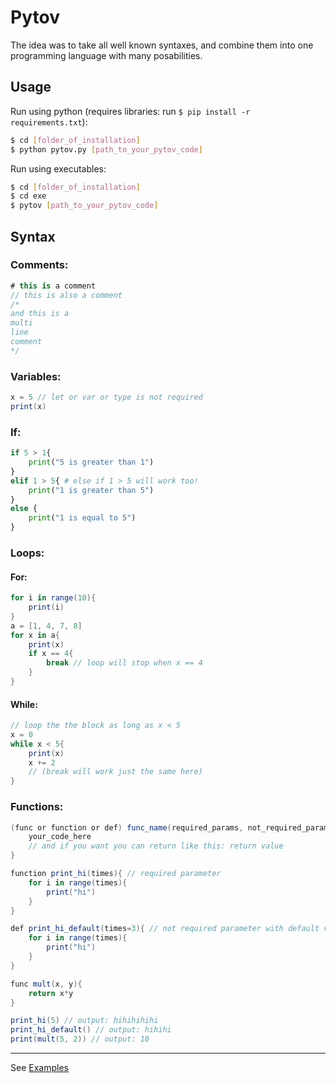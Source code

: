 # Pytov
The idea was to take all well known syntaxes, and combine them into one programming language with many posabilities.

## Usage

Run using python (requires libraries: run `$ pip install -r requirements.txt`):
```sh
$ cd [folder_of_installation]
$ python pytov.py [path_to_your_pytov_code]
```
Run using executables:
```sh
$ cd [folder_of_installation]
$ cd exe
$ pytov [path_to_your_pytov_code]
```

## Syntax

### Comments:
```cs
# this is a comment
// this is also a comment
/*
and this is a
multi
line
comment
*/
```

### Variables:
```cs
x = 5 // let or var or type is not required
print(x)
```

### If:
```python
if 5 > 1{
    print("5 is greater than 1")
}
elif 1 > 5{ # else if 1 > 5 will work too!
    print("1 is greater than 5")
}
else {
    print("1 is equal to 5")
}
```

### Loops:
#### For:
```cs
for i in range(10){
    print(i)
}
a = [1, 4, 7, 8]
for x in a{
    print(x)
    if x == 4{
        break // loop will stop when x == 4
    }
}
```
#### While:
```cs
// loop the the block as long as x < 5
x = 0
while x < 5{
    print(x)
    x += 2
    // (break will work just the same here)
}
```

### Functions:
```cs
(func or function or def) func_name(required_params, not_required_params){
    your_code_here
    // and if you want you can return like this: return value
}
```

```cs
function print_hi(times){ // required parameter
    for i in range(times){
        print("hi")
    }
}

def print_hi_default(times=3){ // not required parameter with default value of 3
    for i in range(times){
        print("hi")
    }
}

func mult(x, y){
    return x*y
}

print_hi(5) // output: hihihihihi
print_hi_default() // output: hihihi
print(mult(5, 2)) // output: 10
```

---
See [Examples](https://github.com/Yuvix25/Pytov/tree/main/Examples)